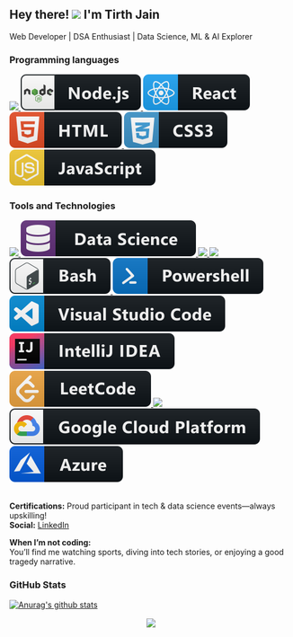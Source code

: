 ## Hey there! <img src="https://raw.githubusercontent.com/MartinHeinz/MartinHeinz/master/wave.gif" width="30px"> I'm Tirth Jain

Web Developer | DSA Enthusiast | Data Science, ML & AI Explorer

### Programming languages

<a href="#">
    <img src="https://raw.githubusercontent.com/fenix-hub/ColoredBadges/master/svg/dev/languages/python.svg">
</a> 

<a href="#">
    <img src="https://github.com/MikeCodesDotNET/ColoredBadges/blob/master/svg/dev/frameworks/nodejs.svg">
</a>

<a href="#">
    <img src="https://raw.githubusercontent.com/MikeCodesDotNET/ColoredBadges/master/svg/dev/frameworks/react.svg">
</a> 

<a href="#">
    <img src="https://raw.githubusercontent.com/MikeCodesDotNET/ColoredBadges/master/svg/dev/languages/html.svg">
</a> 

<a href="#">
    <img src="https://raw.githubusercontent.com/MikeCodesDotNET/ColoredBadges/master/svg/dev/languages/css3.svg">
</a> 

<a href="#">
    <img src="https://raw.githubusercontent.com/MikeCodesDotNET/ColoredBadges/master/svg/dev/languages/js.svg">
</a> 

<br>


### Tools and Technologies

<a href="#">
    <img src="https://raw.githubusercontent.com/klaasnicolaas/ColoredBadges/new-badges/svg/dev/tools/git.svg">
</a> 
<a href = "#">
    <img src = "https://github.com/MikeCodesDotNET/ColoredBadges/blob/master/svg/dev/misc/datascience.svg">
</a>
<a href="#">
    <img src="https://raw.githubusercontent.com/klaasnicolaas/ColoredBadges/new-badges/svg/dev/services/github.svg">
</a> 

<a href="#">
    <img src="https://raw.githubusercontent.com/klaasnicolaas/ColoredBadges/new-badges/svg/dev/tools/docker.svg">
</a> 

<a href="#">
    <img src="https://raw.githubusercontent.com/MikeCodesDotNET/ColoredBadges/master/svg/dev/tools/bash.svg">
</a> 
<a href="#">
    <img src="https://raw.githubusercontent.com/MikeCodesDotNET/ColoredBadges/master/svg/dev/tools/powershell.svg">
</a> 

<br>

<a href="#">
    <img src="https://raw.githubusercontent.com/MikeCodesDotNET/ColoredBadges/master/svg/dev/tools/visualstudio_code.svg">
</a> 
<a href="#">
    <img src="https://raw.githubusercontent.com/MikeCodesDotNET/ColoredBadges/master/svg/dev/tools/jetbrains_intellij.svg">
</a> 
<a href="#">
    <img src="https://github.com/MikeCodesDotNET/ColoredBadges/blob/master/svg/dev/services/leetcode.svg">
</a> 
<a> 
    <img src="https://raw.githubusercontent.com/PoorPocketsMcNewHold/ColoredBadges/refs/heads/master/svg/devices/linux.svg">
</a>

<a href="#">
    <img src="https://github.com/MikeCodesDotNET/ColoredBadges/blob/master/svg/dev/services/google_cloud_platform.svg">
</a> 

<a href="#">
    <img src="https://raw.githubusercontent.com/MikeCodesDotNET/ColoredBadges/refs/heads/master/svg/dev/services/azure.svg">
</a> 
<br>
<br>

**Certifications:** Proud participant in tech & data science events—always upskilling!  
**Social:** [LinkedIn](https://www.linkedin.com/in/tirth-jain-9b0616318/)

**When I’m not coding:**  
You’ll find me watching sports, diving into tech stories, or enjoying a good tragedy narrative.

### GitHub Stats

[![Anurag's github stats](https://github-readme-stats.vercel.app/api?username=jain-tirth&theme=dracula)](https://github.com/anuraghazra/github-readme-stats)


<!-- [![Top Langs](https://github-readme-stats.vercel.app/api/top-langs/?username=shravanasati&theme=dracula&langs_count=4&hide=html,jupyter%20notebook&layout=donut)](https://github.com/anuraghazra/github-readme-stats) -->

<p align="center">
    <a href="https://github.com/shravanasati">
    	<img align="center" src="https://github-readme-activity-graph.vercel.app/graph?username=jain-tirth&bg_color=0D1117&color=9a11d9&line=11a0d9&point=C1F7D0&hide_border=true">
    </a>
</p>

<br>

<!-- ### Contact me

 <a href="https://discordapp.com/users/710717865711501333">
    <img src="https://raw.githubusercontent.com/fenix-hub/ColoredBadges/master/svg/social/discord.svg">
</a>   -->

<!---<a href="mailto:dev.shravan@protonmail.com">
    <img src="https://raw.githubusercontent.com/MikeCodesDotNET/ColoredBadges/master/svg/social/email_me.svg">
</a>  

<br>
<br> -->
